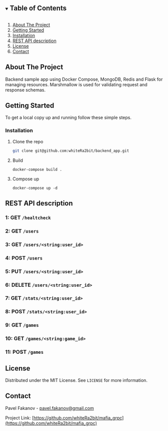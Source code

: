 <!-- TABLE OF CONTENTS -->
<details open="open">
  <summary><h2 style="display: inline-block">Table of Contents</h2></summary>
  <ol>
    <li>
      <a href="#about-the-project">About The Project</a>
    </li>
    <li>
      <a href="#getting-started">Getting Started</a>
    </li>
    <li>
      <a href="#installation">Installation</a>
    </li>
    <li>
      <a href="#rest-api-description">REST API description</a>
    </li>
    <li>
      <a href="#license">License</a>
    </li>
    <li>
      <a href="#contact">Contact</a>
    </li>
  </ol>
</details>



<!-- ABOUT THE PROJECT -->
## About The Project
Backend sample app using Docker Compose, MongoDB, Redis and Flask for managing resources.
Marshmallow is used for validating request and response schemas.

<!-- GETTING STARTED -->
## Getting Started

To get a local copy up and running follow these simple steps.


### Installation

  1. Clone the repo
     ```sh
     git clone git@github.com:whiteRa2bit/backend_app.git
     ```
 
  2. Build
        ```
        docker-compose build .
        ```

  3. Compose up
        ```
        docker-compose up -d
        ```

## REST API description

### <a name="get-healtcheck"></a> 1: GET `/healtcheck`

### <a name="get-users"></a> 2: GET `/users`

### <a name="get-user"></a> 3: GET `/users/<string:user_id>`

### <a name="post-users"></a> 4: POST `/users`

### <a name="put-user"></a> 5: PUT `/users/<string:user_id>`

### <a name="delete-user"></a> 6: DELETE `/users/<string:user_id>`

### <a name="get-stats"></a> 7: GET `/stats/<string:user_id>`

### <a name="post-stats"></a> 8: POST `/stats/<string:user_id>`

### <a name="get-games"></a> 9: GET `/games`

### <a name="get-game"></a> 10: GET `/games/<string:game_id>`

### <a name="post-games"></a> 11: POST `/games`



## License

Distributed under the MIT License. See `LICENSE` for more information.


## Contact

Pavel Fakanov - pavel.fakanov@gmail.com

Project Link: [https://github.com/whiteRa2bit/mafia_grpc](https://github.com/whiteRa2bit/mafia_grpc)
